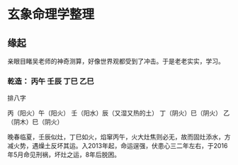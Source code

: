 # 玄象命理学整理
## 缘起
亲眼目睹吴老师的神奇测算，好像世界观都受到了冲击。于是老老实实，学习。
### 乾造： 丙午 壬辰  丁巳 乙巳

排八字

丙（阳火）午（阳火）
壬（阳水）辰（又湿又热的土）
丁（阴火）巳（阴火）
乙（阴木）巳（阴火）

晚春临夏，壬辰似灶，丁巳如火，焰窜丙午，火大灶焦则必无，故而固灶添水，方减火势，遇燥土反坏其运。入2013年起，命运逞强，伏患心三二年左右，于2016年5月命见刑祸，坏灶之运，8年后脱困。